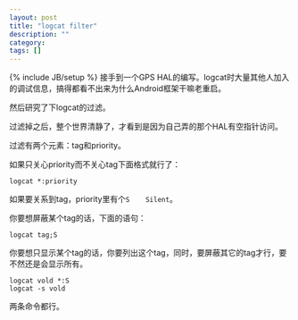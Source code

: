 ```yaml
---
layout: post
title: "logcat filter"
description: ""
category: 
tags: []
---
```

{% include JB/setup %}
接手到一个GPS HAL的编写。logcat时大量其他人加入的调试信息，搞得都看不出来为什么Android框架干嘛老重启。

然后研究了下logcat的过滤。

过滤掉之后，整个世界清静了，才看到是因为自己弄的那个HAL有空指针访问。

过滤有两个元素：tag和priority。

如果只关心priority而不关心tag下面格式就行了：

    logcat *:priority

如果要关系到tag，priority里有个`S    Silent`。

你要想屏蔽某个tag的话，下面的语句：

    logcat tag;S

你要想只显示某个tag的话，你要列出这个tag，同时，要屏蔽其它的tag才行，要不然还是会显示所有。

    logcat vold *:S
    logcat -s vold

两条命令都行。


